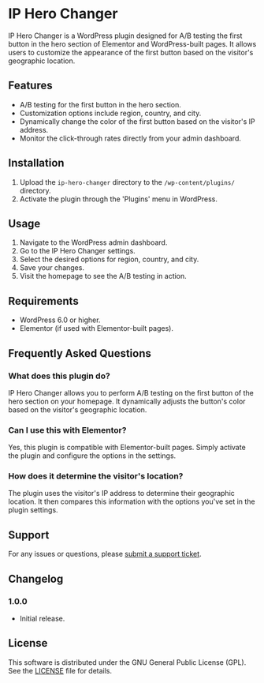 # IP Hero Changer

IP Hero Changer is a WordPress plugin designed for A/B testing the first button in the hero section of Elementor and WordPress-built pages. It allows users to customize the appearance of the first button based on the visitor's geographic location.

## Features

- A/B testing for the first button in the hero section.
- Customization options include region, country, and city.
- Dynamically change the color of the first button based on the visitor's IP address.
- Monitor the click-through rates directly from your admin dashboard.

## Installation

1. Upload the `ip-hero-changer` directory to the `/wp-content/plugins/` directory.
2. Activate the plugin through the 'Plugins' menu in WordPress.

## Usage

1. Navigate to the WordPress admin dashboard.
2. Go to the IP Hero Changer settings.
3. Select the desired options for region, country, and city.
4. Save your changes.
5. Visit the homepage to see the A/B testing in action.

## Requirements

- WordPress 6.0 or higher.
- Elementor (if used with Elementor-built pages).

## Frequently Asked Questions

### What does this plugin do?

IP Hero Changer allows you to perform A/B testing on the first button of the hero section on your homepage. It dynamically adjusts the button's color based on the visitor's geographic location.

### Can I use this with Elementor?

Yes, this plugin is compatible with Elementor-built pages. Simply activate the plugin and configure the options in the settings.

### How does it determine the visitor's location?

The plugin uses the visitor's IP address to determine their geographic location. It then compares this information with the options you've set in the plugin settings.

## Support

For any issues or questions, please [submit a support ticket](https://vahegrikorihassratian.com/plugins/ip-hero-changer/#support).

## Changelog

### 1.0.0
- Initial release.

## License

This software is distributed under the GNU General Public License (GPL). See the [LICENSE](LICENSE) file for details.
